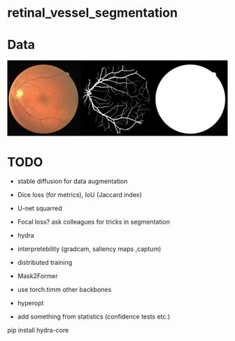 # retinal_vessel_segmentation

# Data
![example](example.png)

# TODO
* stable diffusion for data augmentation
* Dice loss (for metrics), IoU (Jaccard index)
* U-net squarred
* Focal loss? ask colleagues for tricks in segmentation
* hydra
* interpretebility (gradcam, saliency maps ,captum)
* distributed training
* Mask2Former
* use torch.timm other backbones
* hyperopt

* add something from statistics (confidence tests etc.)


pip install hydra-core